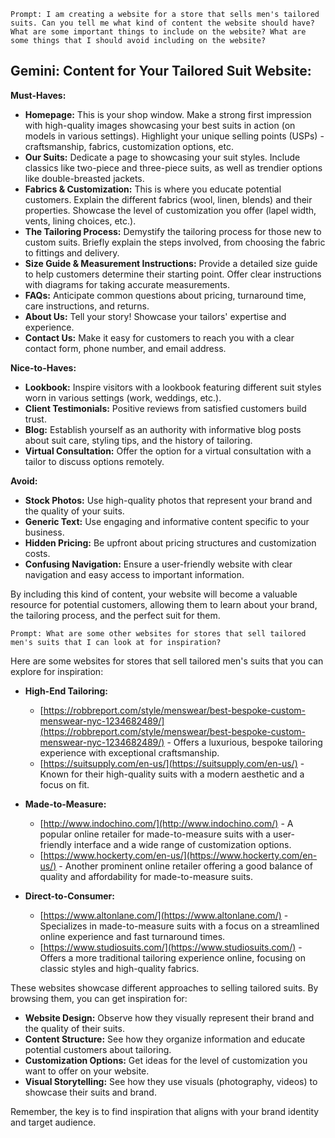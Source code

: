 ```
Prompt: I am creating a website for a store that sells men's tailored suits. Can you tell me what kind of content the website should have? What are some important things to include on the website? What are some things that I should avoid including on the website?
```

## Gemini: Content for Your Tailored Suit Website:

**Must-Haves:**

- **Homepage:** This is your shop window. Make a strong first impression with high-quality images showcasing your best suits in action (on models in various settings). Highlight your unique selling points (USPs) - craftsmanship, fabrics, customization options, etc.
- **Our Suits:** Dedicate a page to showcasing your suit styles. Include classics like two-piece and three-piece suits, as well as trendier options like double-breasted jackets.
- **Fabrics & Customization:** This is where you educate potential customers. Explain the different fabrics (wool, linen, blends) and their properties. Showcase the level of customization you offer (lapel width, vents, lining choices, etc.).
- **The Tailoring Process:** Demystify the tailoring process for those new to custom suits. Briefly explain the steps involved, from choosing the fabric to fittings and delivery.
- **Size Guide & Measurement Instructions:** Provide a detailed size guide to help customers determine their starting point. Offer clear instructions with diagrams for taking accurate measurements.
- **FAQs:** Anticipate common questions about pricing, turnaround time, care instructions, and returns.
- **About Us:** Tell your story! Showcase your tailors' expertise and experience.
- **Contact Us:** Make it easy for customers to reach you with a clear contact form, phone number, and email address.

**Nice-to-Haves:**

- **Lookbook:** Inspire visitors with a lookbook featuring different suit styles worn in various settings (work, weddings, etc.).
- **Client Testimonials:** Positive reviews from satisfied customers build trust.
- **Blog:** Establish yourself as an authority with informative blog posts about suit care, styling tips, and the history of tailoring.
- **Virtual Consultation:** Offer the option for a virtual consultation with a tailor to discuss options remotely.

**Avoid:**

- **Stock Photos:** Use high-quality photos that represent your brand and the quality of your suits.
- **Generic Text:** Use engaging and informative content specific to your business.
- **Hidden Pricing:** Be upfront about pricing structures and customization costs.
- **Confusing Navigation:** Ensure a user-friendly website with clear navigation and easy access to important information.

By including this kind of content, your website will become a valuable resource for potential customers, allowing them to learn about your brand, the tailoring process, and the perfect suit for them.

```
Prompt: What are some other websites for stores that sell tailored men's suits that I can look at for inspiration?
```

Here are some websites for stores that sell tailored men's suits that you can explore for inspiration:

- **High-End Tailoring:**

  - [https://robbreport.com/style/menswear/best-bespoke-custom-menswear-nyc-1234682489/](https://robbreport.com/style/menswear/best-bespoke-custom-menswear-nyc-1234682489/) - Offers a luxurious, bespoke tailoring experience with exceptional craftsmanship.
  - [https://suitsupply.com/en-us/](https://suitsupply.com/en-us/) - Known for their high-quality suits with a modern aesthetic and a focus on fit.

- **Made-to-Measure:**

  - [http://www.indochino.com/](http://www.indochino.com/) - A popular online retailer for made-to-measure suits with a user-friendly interface and a wide range of customization options.
  - [https://www.hockerty.com/en-us/](https://www.hockerty.com/en-us/) - Another prominent online retailer offering a good balance of quality and affordability for made-to-measure suits.

- **Direct-to-Consumer:**
  - [https://www.altonlane.com/](https://www.altonlane.com/) - Specializes in made-to-measure suits with a focus on a streamlined online experience and fast turnaround times.
  - [https://www.studiosuits.com/](https://www.studiosuits.com/) - Offers a more traditional tailoring experience online, focusing on classic styles and high-quality fabrics.

These websites showcase different approaches to selling tailored suits. By browsing them, you can get inspiration for:

- **Website Design:** Observe how they visually represent their brand and the quality of their suits.
- **Content Structure:** See how they organize information and educate potential customers about tailoring.
- **Customization Options:** Get ideas for the level of customization you want to offer on your website.
- **Visual Storytelling:** See how they use visuals (photography, videos) to showcase their suits and brand.

Remember, the key is to find inspiration that aligns with your brand identity and target audience.
